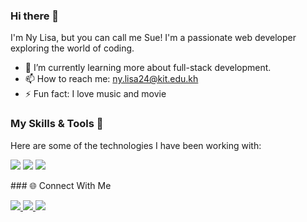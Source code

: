 ### Hi there 👋

I'm Ny Lisa, but you can call me Sue! I'm a passionate web developer exploring the world of coding.

- 🌱 I’m currently learning more about full-stack development.
- 📫 How to reach me: ny.lisa24@kit.edu.kh
- ⚡ Fun fact: I love music and movie

### My Skills & Tools 🚀

Here are some of the technologies I have been working with:

<p align="left">
  <img src="https://skillicons.dev/icons?i=html,css,js,ts,python,java,flutter,postgres" />
  
  <img src="https://skillicons.dev/icons?i=express,nodejs,react,angular,django,jupyter,numpy" />

  <img src="https://skillicons.dev/icons?i=mongodb,mysql,git,vscode,github,supabase" />
</p>
### 🌐 Connect With Me

<p align="left">
  <a href="https://www.facebook.com/sue0.q" target="_blank">
    <img src="https://img.shields.io/badge/Facebook-1877F2?style=for-the-badge&logo=facebook&logoColor=white"/>
  </a>
  <a href="https://twitter.com/your-x-handle" target="_blank">
    <img src="https://img.shields.io/badge/Twitter-1DA1F2?style=for-the-badge&logo=twitter&logoColor=white"/>
  </a>
  <a href="https://www.instagram.com/sue0_q" target="_blank">
    <img src="https://img.shields.io/badge/Instagram-E4405F?style=for-the-badge&logo=instagram&logoColor=white"/>
  </a>
</p>


